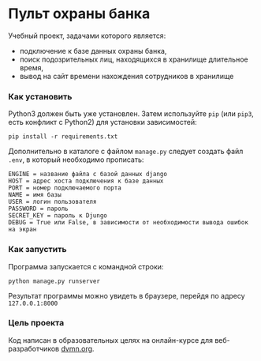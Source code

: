 # Пульт охраны банка

Учебный проект, задачами которого является:
+ подключение к базе данных охраны банка,
+ поиск подозрительных лиц, находящихся в хранилище длительное время,
+ вывод на сайт времени нахождения сотрудников в хранилище

### Как установить
Python3 должен быть уже установлен. 
Затем используйте `pip` (или `pip3`, есть конфликт с Python2) для установки зависимостей:
```
pip install -r requirements.txt
```
Дополнительно в каталоге с файлом `manage.py` следует создать файл `.env`, в который необходимо прописать:

```
ENGINE = название файла с базой данных django
HOST = адрес хоста подключения к базе данных
PORT = номер подключаемого порта
NAME = имя базы
USER = логин пользователя
PASSWORD = пароль
SECRET_KEY = пароль к Djungo
DEBUG = True или False, в зависимости от необходимости вывода ошибок на экран
```

### Как запустить

Программа запускается с командной строки:
```
python manage.py runserver
```
Результат программы можно увидеть в браузере, перейдя по адресу `127.0.0.1:8000`

### Цель проекта

Код написан в образовательных целях на онлайн-курсе для веб-разработчиков [dvmn.org](https://dvmn.org/).
